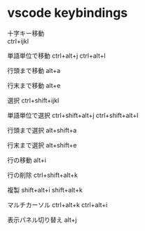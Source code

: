# vscode keybindings


十字キー移動  
ctrl+ijkl

単語単位で移動
ctrl+alt+j
ctrl+alt+l

行頭まで移動
alt+a

行末まで移動
alt+e

選択
ctrl+shift+ijkl

単語単位で選択
ctrl+shift+alt+j
ctrl+shift+alt+l

行頭まで選択
alt+shift+a

行末まで選択
alt+shift+e

行の移動
alt+i

行の削除
ctrl+shift+alt+k

複製
shift+alt+i
shift+alt+k

マルチカーソル
ctrl+alt+k
ctrl+alt+i

表示パネル切り替え
alt+j
